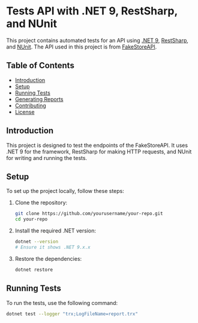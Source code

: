 # Tests API with .NET 9, RestSharp, and NUnit

This project contains automated tests for an API using [.NET 9](https://dotnet.microsoft.com/pt-br/download/dotnet/9.0), [RestSharp](https://restsharp.dev/docs/intro), and [NUnit](https://nunit.org). The API used in this project is from [FakeStoreAPI](https://fakestoreapi.com/docs).

## Table of Contents

- [Introduction](#introduction)
- [Setup](#setup)
- [Running Tests](#running-tests)
- [Generating Reports](#generating-reports)
- [Contributing](#contributing)
- [License](#license)

## Introduction

This project is designed to test the endpoints of the FakeStoreAPI. It uses .NET 9 for the framework, RestSharp for making HTTP requests, and NUnit for writing and running the tests.

## Setup

To set up the project locally, follow these steps:

1. Clone the repository:
    ```sh
    git clone https://github.com/yourusername/your-repo.git
    cd your-repo
    ```

2. Install the required .NET version:
    ```sh
    dotnet --version
    # Ensure it shows .NET 9.x.x
    ```

3. Restore the dependencies:
    ```sh
    dotnet restore
    ```

## Running Tests

To run the tests, use the following command:
```sh
dotnet test --logger "trx;LogFileName=report.trx"